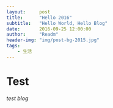 ```yaml
---
layout:     post
title:      "Hello 2016"
subtitle:   "Hello World, Hello Blog"
date:       2016-09-25 12:00:00
author:     "Readm"
header-img: "img/post-bg-2015.jpg"
tags:
    - 生活
---
```


# Test

*test blog*

